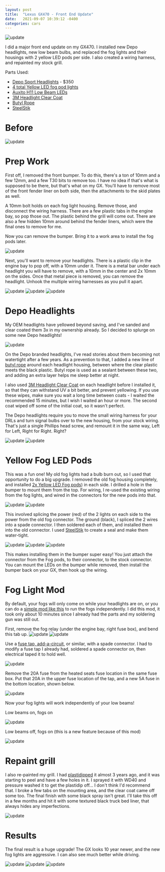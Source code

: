 ```yaml
---
layout: post
title:  "Lexus GX470 - Front End Update"
date:   2021-09-07 10:39:12 -0400
categories: cars
---
```


![update](/images/update/17.jpg)

I did a major front end update on my GX470. I installed new Depo headlights, new low beam bulbs, and replaced the fog lights and their housings with 2 yellow LED pods per side. I also created a wiring harness, and repainted my stock grill. 

Parts Used:
* [Depo Sport Headlights](https://ebay.us/P0m5Gh) - $350
* [4 total Yellow LED fog pod lights](https://amzn.to/38KrTG8) 
* [Auxito H11 Low Beam LEDs](https://amzn.to/3zRfUCI) 
* [3M Headlight Clear Coat](https://amzn.to/3hauZba) 
* [Butyl Rope](https://amzn.to/3yV3Leu) 
* [SteelStik](https://amzn.to/38PEFmF) 

# Before

![update](/images/update/1.jpg)

# Prep Work

First off, I removed the front bumper. To do this, there's a ton of 10mm and a few 12mm, and a few T30 bits to remove too. I have no idea if that's what is supposed to be there, but that's what on my GX. You'll have to remove most of the front fender liner on both side, then the attachments to the skid plates as well. 

A 10mm bolt holds on each fog light housing. Remove those, and disconnect the wiring harness. There are a few plastic tabs in the engine bay, so pop those out. The plastic behind the grill will come out. There are also a few hidden 10mm around behind the fender liners, which were the final ones to remove for me. 

Now you can remove the bumper. Bring it to a work area to install the fog pods later. 

![update](/images/update/7.jpg)

Next, you'll want to remove your headlights. There is a plastic clip in the engine bay to pop off, with a 10mm under it. There is a metal bar under each headlight you will have to remove, with a 10mm in the center and 2x 10mm on the sides. Once that metal piece is removed, you can remove the headlight. Unhook the multiple wiring harnesses as you pull it apart. 

![update](/images/update/3.jpg)
![update](/images/update/2.jpg)
![update](/images/update/4.jpg)

# Depo Headlights

My OEM headlights have yellowed beyond saving, and I've sanded and clear coated them 3x in my ownership already. So I decided to splurge on some new Depo headlights!

![update](/images/update/5.jpg)

On the Depo branded headlights, I've read stories about them becoming not watertight after a few years. As a prevention to that, I added a new line of [butyl rope](https://amzn.to/3yV3Leu) around each headlight housing, between where the clear plastic meets the black plastic. Butyl rope is used as a sealant between these two, and adding an extra layer helps me sleep better at night. 

I also used [3M Headlight Clear Coat](https://amzn.to/3hauZba) on each headlight before I installed it, so that they can withstand UV a bit better, and prevent yellowing. If you use these wipes, make sure you wait a long time between coats - I waited the recommended 15 minutes, but I wish I waited an hour or more. The second coat wiped off some of the initial coat, so it wasn't perfect. 

The Depo headlights require you to move the small wiring harness for your DRLs and turn signal bulbs over to the new housing, from your stock wiring. That's just a single Phillips head screw, and remount it in the same way, Left for Left, Right for Right. Right?

![update](/images/update/6.jpg)
![update](/images/update/8.jpg)

# Yellow Fog LED Pods 

This was a fun one! My old fog lights had a bulb burn out, so I used that opportunity to do a big upgrade. I removed the old fog housing completely, and installed [2x Yellow LED Fog pods](https://amzn.to/38KrTG8)) in each side. I drilled a hole in the bumper to mount them from the top. For wiring, I re-used the existing wiring from the fog lights, and wired in the connectors for the new pods into that. 

![update](/images/update/12.jpg)
![update](/images/update/13.jpg)

This involved splicing the power (red) of the 2 lights on each side to the power from the old fog connector. The ground (black), I spliced the 2 wires into a spade connector. I then soldered each of them, and installed them into the old connector. I used [SteelStik](https://amzn.to/38PEFmF) to create a seal and make them water-tight. 

![update](/images/update/9.jpg)
![update](/images/update/10.jpg)
![update](/images/update/11.jpg)

This makes installing them in the bumper super easy! You just attach the connector from the Fog pods, to their connector, to the stock connector. You can mount the LEDs on the bumper while removed, then install the bumper back on your GX, then hook up the wiring. 

# Fog Light Mod

By default, your fogs will only come on while your headlights are on, or you can do a [simple mod like this](https://www.youtube.com/watch?v=_hG-ZVaFDjA) to run the fogs independently. I did this mod, it took only about 10 minutes since I already had the parts and my soldering gun was still out. 

First, remove the fog relay (under the engine bay, right fuse box), and bend this tab up. 
![update](/images/update/18.jpg)
![update](/images/update/19.jpg)

Use a [fuse tap, add-a-circuit](https://amzn.to/3he0ssT), or similar, with a spade connector. I had to modify a fuse tap I already had, soldered a spade connector on, then electrical taped it to hold well. 

![update](/images/update/20.jpg)

Remove the 20A fuse from the heated seats fuse location in the same fuse box. Put that 20A in the upper fuse location of the tap, and a new 5A fuse in the bottom location, shown below. 

![update](/images/update/21.jpg)

Now your fog lights will work independently of your low beams! 

Low beams on, fogs on

![update](/images/update/22.jpg)

Low beams off, fogs on (this is a new feature because of this mod)

![update](/images/update/23.jpg)


# Repaint grill

I also re-painted my grill. I had [plastidipped](https://rskelton.com/Plasti-Dip-GX470-Grill/) it almost 3 years ago, and it was starting to peel and have a few holes in it. I sprayed it with WD40 and pressure washed it to get the plastidip off... I don't think I'd recommend that. I broke a few tabs on the mounting area, and the clear coat came off some too. The final finish with some black spray isn't great. I'll take this off in a few months and hit it with some textured black truck bed liner, that always hides any imperfections. 

![update](/images/update/14.jpg)

# Results

The final result is a huge upgrade! The GX looks 10 year newer, and the new fog lights are aggressive. I can also see much better while driving. 

![update](/images/update/15.jpg)
![update](/images/update/16.jpg)
![update](/images/update/17.jpg)
